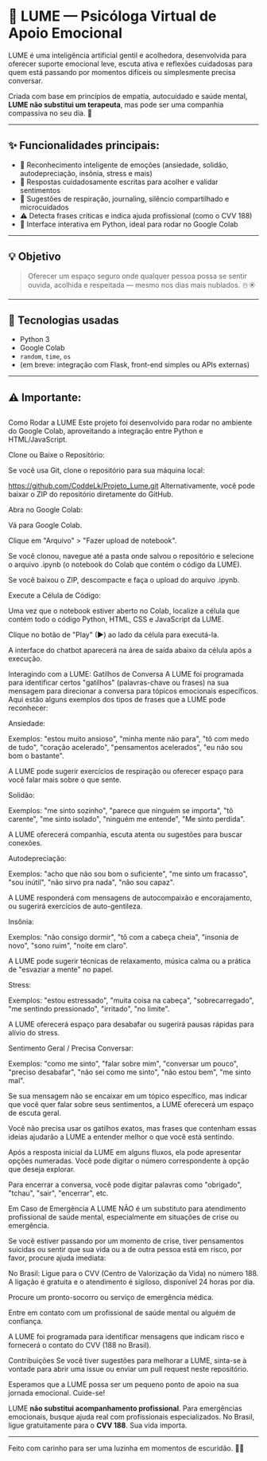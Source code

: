 # 🧠 LUME — Psicóloga Virtual de Apoio Emocional

LUME é uma inteligência artificial gentil e acolhedora, desenvolvida para oferecer suporte emocional leve, escuta ativa e reflexões cuidadosas para quem está passando por momentos difíceis ou simplesmente precisa conversar.

Criada com base em princípios de empatia, autocuidado e saúde mental, **LUME não substitui um terapeuta**, mas pode ser uma companhia compassiva no seu dia. 🌱

---

## ✨ Funcionalidades principais:

* 💬 Reconhecimento inteligente de emoções (ansiedade, solidão, autodepreciação, insônia, stress e mais)
* 🌟 Respostas cuidadosamente escritas para acolher e validar sentimentos
* 🧘 Sugestões de respiração, journaling, silêncio compartilhado e microcuidados
* ⚠️ Detecta frases críticas e indica ajuda profissional (como o CVV 188)
* 🧡 Interface interativa em Python, ideal para rodar no Google Colab

---

## 💡 Objetivo

> Oferecer um espaço seguro onde qualquer pessoa possa se sentir ouvida, acolhida e respeitada — mesmo nos dias mais nublados. ☃️☀️

---

## 🧰 Tecnologias usadas

* Python 3
* Google Colab
* `random`, `time`, `os`
* (em breve: integração com Flask, front-end simples ou APIs externas)

---

## ⚠️ Importante:

##



Como Rodar a LUME
Este projeto foi desenvolvido para rodar no ambiente do Google Colab, aproveitando a integração entre Python e HTML/JavaScript.

Clone ou Baixe o Repositório:

Se você usa Git, clone o repositório para sua máquina local:

https://github.com/CoddeLk/Projeto_Lume.git
Alternativamente, você pode baixar o ZIP do repositório diretamente do GitHub.

Abra no Google Colab:

Vá para Google Colab.

Clique em "Arquivo" > "Fazer upload de notebook".

Se você clonou, navegue até a pasta onde salvou o repositório e selecione o arquivo .ipynb (o notebook do Colab que contém o código da LUME).

Se você baixou o ZIP, descompacte e faça o upload do arquivo .ipynb.

Execute a Célula de Código:

Uma vez que o notebook estiver aberto no Colab, localize a célula que contém todo o código Python, HTML, CSS e JavaScript da LUME.

Clique no botão de "Play" (▶) ao lado da célula para executá-la.

A interface do chatbot aparecerá na área de saída abaixo da célula após a execução.

Interagindo com a LUME: Gatilhos de Conversa
A LUME foi programada para identificar certos "gatilhos" (palavras-chave ou frases) na sua mensagem para direcionar a conversa para tópicos emocionais específicos. Aqui estão alguns exemplos dos tipos de frases que a LUME pode reconhecer:

Ansiedade:

Exemplos: "estou muito ansioso", "minha mente não para", "tô com medo de tudo", "coração acelerado", "pensamentos acelerados", "eu não sou bom o bastante".

A LUME pode sugerir exercícios de respiração ou oferecer espaço para você falar mais sobre o que sente.

Solidão:

Exemplos: "me sinto sozinho", "parece que ninguém se importa", "tô carente", "me sinto isolado", "ninguém me entende", "Me sinto perdida".

A LUME oferecerá companhia, escuta atenta ou sugestões para buscar conexões.

Autodepreciação:

Exemplos: "acho que não sou bom o suficiente", "me sinto um fracasso", "sou inútil", "não sirvo pra nada", "não sou capaz".

A LUME responderá com mensagens de autocompaixão e encorajamento, ou sugerirá exercícios de auto-gentileza.

Insônia:

Exemplos: "não consigo dormir", "tô com a cabeça cheia", "insonia de novo", "sono ruim", "noite em claro".

A LUME pode sugerir técnicas de relaxamento, música calma ou a prática de "esvaziar a mente" no papel.

Stress:

Exemplos: "estou estressado", "muita coisa na cabeça", "sobrecarregado", "me sentindo pressionado", "irritado", "no limite".

A LUME oferecerá espaço para desabafar ou sugerirá pausas rápidas para alívio do stress.

Sentimento Geral / Precisa Conversar:

Exemplos: "como me sinto", "falar sobre mim", "conversar um pouco", "preciso desabafar", "não sei como me sinto", "não estou bem", "me sinto mal".

Se sua mensagem não se encaixar em um tópico específico, mas indicar que você quer falar sobre seus sentimentos, a LUME oferecerá um espaço de escuta geral.

Você não precisa usar os gatilhos exatos, mas frases que contenham essas ideias ajudarão a LUME a entender melhor o que você está sentindo.

Após a resposta inicial da LUME em alguns fluxos, ela pode apresentar opções numeradas. Você pode digitar o número correspondente à opção que deseja explorar.

Para encerrar a conversa, você pode digitar palavras como "obrigado", "tchau", "sair", "encerrar", etc.

Em Caso de Emergência
A LUME NÃO é um substituto para atendimento profissional de saúde mental, especialmente em situações de crise ou emergência.

Se você estiver passando por um momento de crise, tiver pensamentos suicidas ou sentir que sua vida ou a de outra pessoa está em risco, por favor, procure ajuda imediata:

No Brasil: Ligue para o CVV (Centro de Valorização da Vida) no número 188. A ligação é gratuita e o atendimento é sigiloso, disponível 24 horas por dia.

Procure um pronto-socorro ou serviço de emergência médica.

Entre em contato com um profissional de saúde mental ou alguém de confiança.

A LUME foi programada para identificar mensagens que indicam risco e fornecerá o contato do CVV (188 no Brasil).

Contribuições
Se você tiver sugestões para melhorar a LUME, sinta-se à vontade para abrir uma issue ou enviar um pull request neste repositório.

Esperamos que a LUME possa ser um pequeno ponto de apoio na sua jornada emocional. Cuide-se!

LUME **não substitui acompanhamento profissional**. Para emergências emocionais, busque ajuda real com profissionais especializados.
No Brasil, ligue gratuitamente para o **CVV 188**. Sua vida importa.

---

Feito com carinho para ser uma luzinha em momentos de escuridão. 💫😊
